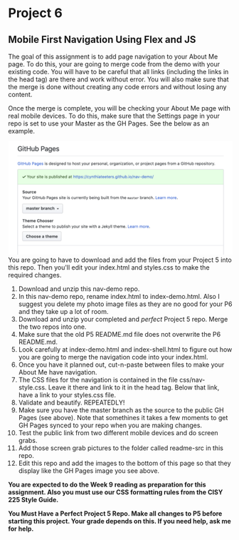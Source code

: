 # Project 6
## Mobile First Navigation Using Flex and JS

The goal of this assignment is to add page navigation to your About Me page. To do this, your are going to merge code from the demo with your existing code. You will have to be careful that all links (including the links in the head tag) are there and work without error. You will also make sure that the merge is done without creating any code errors and without losing any content.

Once the merge is complete, you will be checking your About Me page with real mobile devices. To do this, make sure that the Settings page in your repo is set to use your Master as the GH Pages. See the below as an example.

![GH Pages](https://github.com/cynthiateeters/nav-demo/blob/master/readme-src/GitHubPagesMasterSource.png)
You are going to have to download and add the files from your Project 5 into this repo. Then you'll edit your index.html and styles.css to make the required changes.  

1.  Download and unzip this nav-demo repo.
2.  In this nav-demo repo, rename index.html to index-demo.html. Also I suggest you delete my photo image files as they are no good for your P6 and they take up a lot of room.
3.  Download and unzip your completed and _perfect_ Project 5 repo. Merge the two repos into one.
4.  Make sure that the old P5 README.md file does not overwrite the P6 README.md.
5.  Look carefully at index-demo.html and index-shell.html to figure out how you are going to merge the navigation code into your index.html.
6.  Once you have it planned out, cut-n-paste between files to make your About Me have navigation. 
7.  The CSS files for the navigation is contained in the file css/nav-style.css. Leave it there and link to it in the head tag. Below that link, have a link to your styles.css file.
8.  Validate and beautify. REPEATEDLY!
9.  Make sure you have the master branch as the source to the public GH Pages (see above). Note that somethines it takes a few moments to get GH Pages synced to your repo when you are making changes.
10.  Test the public link from two different mobile devices and do screen grabs.
11. Add those screen grab pictures to the folder called readme-src in this repo.
12. Edit this repo and add the images to the bottom of this page so that they display like the GH Pages image you see above.

**You are expected to do the Week 9 reading as preparation for this assignment. Also you must use our CSS formatting rules from the CISY 225 Style Guide.**

**You Must Have a Perfect Project 5 Repo. Make all changes to P5 before starting this project. Your grade depends on this. If you need help, ask me for help.**
